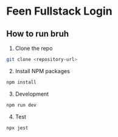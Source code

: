 # Feen Fullstack Login

## How to run bruh

1. Clone the repo

```sh
git clone <repository-url>
```

2. Install NPM packages

```sh
npm install
```

3. Development

```sh
npm run dev
```

4. Test

```sh
npx jest
```
